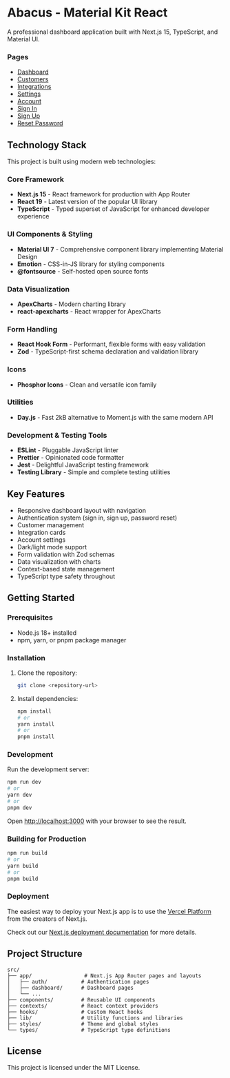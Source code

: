 # Abacus - Material Kit React

A professional dashboard application built with Next.js 15, TypeScript, and Material UI.

### Pages

- [Dashboard](https://material-kit-react.abacus.io)
- [Customers](https://material-kit-react.abacus.io/dashboard/customers)
- [Integrations](https://material-kit-react.abacus.io/dashboard/integrations)
- [Settings](https://material-kit-react.abacus.io/dashboard/settings)
- [Account](https://material-kit-react.abacus.io/dashboard/account)
- [Sign In](https://material-kit-react.abacus.io/auth/sign-in)
- [Sign Up](https://material-kit-react.abacus.io/auth/sign-up)
- [Reset Password](https://material-kit-react.abacus.io/auth/reset-password)

## Technology Stack

This project is built using modern web technologies:

### Core Framework
- **Next.js 15** - React framework for production with App Router
- **React 19** - Latest version of the popular UI library
- **TypeScript** - Typed superset of JavaScript for enhanced developer experience

### UI Components & Styling
- **Material UI 7** - Comprehensive component library implementing Material Design
- **Emotion** - CSS-in-JS library for styling components
- **@fontsource** - Self-hosted open source fonts

### Data Visualization
- **ApexCharts** - Modern charting library
- **react-apexcharts** - React wrapper for ApexCharts

### Form Handling
- **React Hook Form** - Performant, flexible forms with easy validation
- **Zod** - TypeScript-first schema declaration and validation library

### Icons
- **Phosphor Icons** - Clean and versatile icon family

### Utilities
- **Day.js** - Fast 2kB alternative to Moment.js with the same modern API

### Development & Testing Tools
- **ESLint** - Pluggable JavaScript linter
- **Prettier** - Opinionated code formatter
- **Jest** - Delightful JavaScript testing framework
- **Testing Library** - Simple and complete testing utilities

## Key Features

- Responsive dashboard layout with navigation
- Authentication system (sign in, sign up, password reset)
- Customer management
- Integration cards
- Account settings
- Dark/light mode support
- Form validation with Zod schemas
- Data visualization with charts
- Context-based state management
- TypeScript type safety throughout

## Getting Started

### Prerequisites

- Node.js 18+ installed
- npm, yarn, or pnpm package manager

### Installation

1. Clone the repository:
   ```bash
   git clone <repository-url>
   ```

2. Install dependencies:
   ```bash
   npm install
   # or
   yarn install
   # or
   pnpm install
   ```

### Development

Run the development server:

```bash
npm run dev
# or
yarn dev
# or
pnpm dev
```

Open [http://localhost:3000](http://localhost:3000) with your browser to see the result.

### Building for Production

```bash
npm run build
# or
yarn build
# or
pnpm build
```

### Deployment

The easiest way to deploy your Next.js app is to use the [Vercel Platform](https://vercel.com/new?utm_medium=default-template&filter=next.js&utm_source=create-next-app&utm_campaign=create-next-app-readme) from the creators of Next.js.

Check out our [Next.js deployment documentation](https://nextjs.org/docs/deployment) for more details.

## Project Structure

```
src/
├── app/                 # Next.js App Router pages and layouts
│   ├── auth/           # Authentication pages
│   ├── dashboard/      # Dashboard pages
│   └── ...
├── components/         # Reusable UI components
├── contexts/           # React context providers
├── hooks/              # Custom React hooks
├── lib/                # Utility functions and libraries
├── styles/             # Theme and global styles
└── types/              # TypeScript type definitions
```

## License

This project is licensed under the MIT License.
